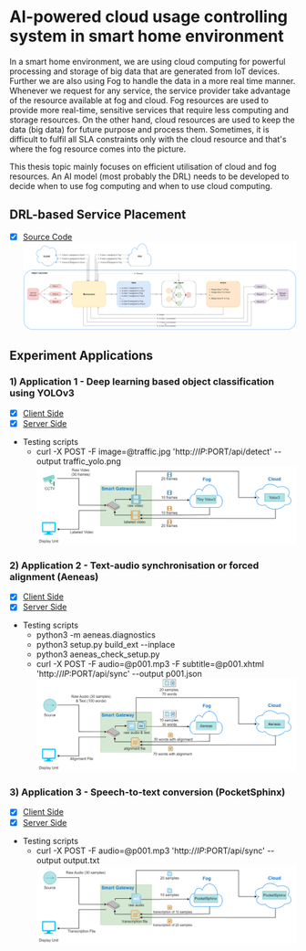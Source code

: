 # AI-powered cloud usage controlling system in smart home environment
In a smart home environment, we are using cloud computing for powerful processing and storage of big data that are generated from IoT devices. Further we are also using Fog to handle the data in a more real time manner. Whenever we request for any service, the service provider take advantage of the resource available at fog and cloud. Fog resources are used to provide more real-time, sensitive services that require less computing and storage resources. On the other hand, cloud resources are used to keep the data (big data) for future purpose and process them. Sometimes, it is difficult to fulfil all SLA constraints only with the cloud resource and that's where the fog resource comes into the picture.

This thesis topic mainly focuses on efficient utilisation of cloud and fog resources. An AI model (most probably the DRL) needs to be developed to decide when to use fog computing and when to use cloud computing.

## DRL-based Service Placement
- [x] [Source Code](/drl)
![alt text](/docs/figs/fig_drlarch.png)

## Experiment Applications

### 1) Application 1 - Deep learning based object classification using YOLOv3
- [x] [Client Side](/app1/app1_client/)
- [x] [Server Side](/app1/app1_server/)
- Testing scripts
	- curl -X POST -F image=@traffic.jpg 'http://$IP:$PORT/api/detect' --output traffic_yolo.png
![alt text](/docs/figs/fig4.png)

### 2) Application 2 - Text-audio synchronisation or forced alignment (Aeneas)
- [x] [Client Side](/app2/app2_client/)
- [x] [Server Side](/app2/app2_server/)
- Testing scripts
	- python3 -m aeneas.diagnostics
	- python3 setup.py build_ext --inplace
	- python3 aeneas_check_setup.py
	- curl -X POST -F audio=@p001.mp3 -F subtitle=@p001.xhtml 'http://$IP:$PORT/api/sync' --output p001.json
![alt text](/docs/figs/fig5.png)

### 3) Application 3 - Speech-to-text conversion (PocketSphinx)
- [x] [Client Side](/app3/app3_client/)
- [x] [Server Side](/app3/app3_server/)
- Testing scripts
	- curl -X POST -F audio=@p001.mp3 'http://$IP:$PORT/api/sync' --output output.txt
![alt text](/docs/figs/fig6.png)
